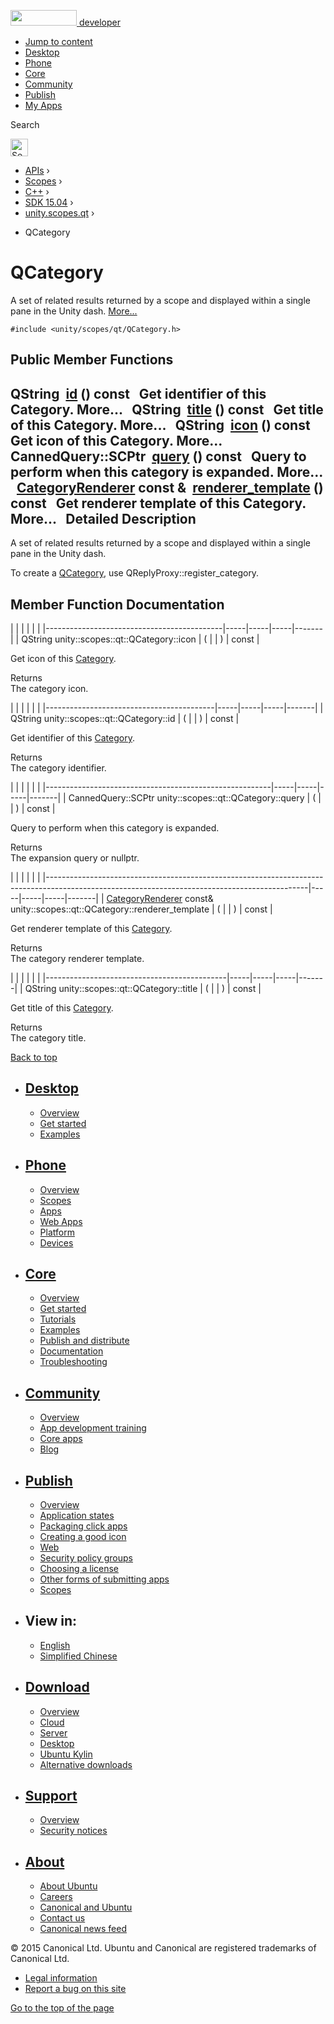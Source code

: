 <a href="https://developer.ubuntu.com/" class="logo-ubuntu"><img src="https://developer.ubuntu.com/assets/sites/ubuntu/latest/u/img/logos/logo-ubuntu-orange.svg" width="106" height="25" /> <span>developer</span></a>

-   [Jump to content](index.html#main-content)
-   [Desktop](https://developer.ubuntu.com/en/desktop/)
-   [Phone](https://developer.ubuntu.com/en/phone/)
-   [Core](https://developer.ubuntu.com/core)
-   [Community](https://developer.ubuntu.com/en/community/)
-   [Publish](https://developer.ubuntu.com/en/publish/)
-   [My Apps](https://myapps.developer.ubuntu.com/)

Search

<img src="https://developer.ubuntu.com/assets/sites/ubuntu/latest/u/img/search-white.svg" alt="Search" height="28" />

-   [APIs](../../../../index.html) ›
-   [Scopes](../../../index.html) ›
-   [C++](../../index.html) ›
-   [SDK 15.04](../index.html) ›
-   [unity.scopes.qt](../unity.scopes.qt/index.html) ›

<!-- -->

-   QCategory

QCategory
=========

A set of related results returned by a scope and displayed within a single pane in the Unity dash. [More...](index.html#details)

`#include <unity/scopes/qt/QCategory.h>`

<span id="pub-methods"></span> Public Member Functions
------------------------------------------------------

QString 
<a href="index.html#a63a38bcb7635a7669c378b772892ef44" class="el">id</a> () const
 
Get identifier of this Category. More...
 
QString 
<a href="index.html#a91ec8bb3764dc291bd7452fc74fde297" class="el">title</a> () const
 
Get title of this Category. More...
 
QString 
<a href="index.html#a534ad8fe06ec11c70a5438b47b93c27a" class="el">icon</a> () const
 
Get icon of this Category. More...
 
CannedQuery::SCPtr 
<a href="index.html#a58567db06e8b5c981fed2911c86591f8" class="el">query</a> () const
 
Query to perform when this category is expanded. More...
 
<a href="../unity.scopes.CategoryRenderer/index.html" class="el">CategoryRenderer</a> const & 
<a href="index.html#a6af889b4f3e3c5e70f48df0e09511ac8" class="el">renderer_template</a> () const
 
Get renderer template of this Category. More...
 
<span id="details"></span>
Detailed Description
--------------------

A set of related results returned by a scope and displayed within a single pane in the Unity dash.

To create a <a href="index.html" class="el" title="A set of related results returned by a scope and displayed within a single pane in the Unity dash...">QCategory</a>, use QReplyProxy::register\_category.

Member Function Documentation
-----------------------------

<span id="a534ad8fe06ec11c70a5438b47b93c27a" class="anchor"></span>
|                                            |     |     |     |       |
|--------------------------------------------|-----|-----|-----|-------|
| QString unity::scopes::qt::QCategory::icon | (   |     | )   | const |

Get icon of this <a href="../unity.scopes.Category/index.html" class="el" title="A set of related results returned by a scope and displayed within a single pane in the Unity dash...">Category</a>.

Returns  
The category icon.

<span id="a63a38bcb7635a7669c378b772892ef44" class="anchor"></span>
|                                          |     |     |     |       |
|------------------------------------------|-----|-----|-----|-------|
| QString unity::scopes::qt::QCategory::id | (   |     | )   | const |

Get identifier of this <a href="../unity.scopes.Category/index.html" class="el" title="A set of related results returned by a scope and displayed within a single pane in the Unity dash...">Category</a>.

Returns  
The category identifier.

<span id="a58567db06e8b5c981fed2911c86591f8" class="anchor"></span>
|                                                        |     |     |     |       |
|--------------------------------------------------------|-----|-----|-----|-------|
| CannedQuery::SCPtr unity::scopes::qt::QCategory::query | (   |     | )   | const |

Query to perform when this category is expanded.

Returns  
The expansion query or nullptr.

<span id="a6af889b4f3e3c5e70f48df0e09511ac8" class="anchor"></span>
|                                                                                                                                               |     |     |     |       |
|-----------------------------------------------------------------------------------------------------------------------------------------------|-----|-----|-----|-------|
| <a href="../unity.scopes.CategoryRenderer/index.html" class="el">CategoryRenderer</a> const& unity::scopes::qt::QCategory::renderer\_template | (   |     | )   | const |

Get renderer template of this <a href="../unity.scopes.Category/index.html" class="el" title="A set of related results returned by a scope and displayed within a single pane in the Unity dash...">Category</a>.

Returns  
The category renderer template.

<span id="a91ec8bb3764dc291bd7452fc74fde297" class="anchor"></span>
|                                             |     |     |     |       |
|---------------------------------------------|-----|-----|-----|-------|
| QString unity::scopes::qt::QCategory::title | (   |     | )   | const |

Get title of this <a href="../unity.scopes.Category/index.html" class="el" title="A set of related results returned by a scope and displayed within a single pane in the Unity dash...">Category</a>.

Returns  
The category title.

[Back to top](index.html#)

-   [Desktop](https://developer.ubuntu.com/en/desktop/)
    ---------------------------------------------------

    -   [Overview](https://developer.ubuntu.com/en/desktop/)
    -   [Get started](http://snapcraft.io/?utm_source=developer.ubuntu.com&utm_medium=devportal&utm_term=snaps%20snapcraft%20desktop&utm_content=menu&utm_campaign=duc_snappers)
    -   [Examples](https://github.com/ubuntu/snappy-playpen)

-   [Phone](https://developer.ubuntu.com/en/phone/)
    -----------------------------------------------

    -   [Overview](https://developer.ubuntu.com/en/phone/)
    -   [Scopes](https://developer.ubuntu.com/en/phone/scopes/)
    -   [Apps](https://developer.ubuntu.com/en/phone/apps/)
    -   [Web Apps](https://developer.ubuntu.com/en/phone/web/)
    -   [Platform](https://developer.ubuntu.com/en/phone/platform/)
    -   [Devices](https://developer.ubuntu.com/en/phone/devices/)

-   [Core](https://developer.ubuntu.com/core)
    -----------------------------------------

    -   [Overview](https://developer.ubuntu.com/core)
    -   [Get started](https://developer.ubuntu.com/core/get-started)
    -   [Tutorials](https://developer.ubuntu.com/core/tutorials)
    -   [Examples](https://developer.ubuntu.com/core/examples)
    -   [Publish and distribute](https://developer.ubuntu.com/core/publish-and-distribute)
    -   [Documentation](https://developer.ubuntu.com/core/documentation)
    -   [Troubleshooting](https://developer.ubuntu.com/core/troubleshooting)

-   [Community](https://developer.ubuntu.com/en/community/)
    -------------------------------------------------------

    -   [Overview](https://developer.ubuntu.com/en/community/)
    -   [App development training](https://developer.ubuntu.com/en/community/training/)
    -   [Core apps](https://developer.ubuntu.com/en/community/core-apps/)
    -   [Blog](https://developer.ubuntu.com/en/community/blog/)

-   [Publish](https://developer.ubuntu.com/en/publish/)
    ---------------------------------------------------

    -   [Overview](https://developer.ubuntu.com/en/publish/)
    -   [Application states](https://developer.ubuntu.com/en/publish/application-states/)
    -   [Packaging click apps](https://developer.ubuntu.com/en/publish/packaging-click-apps/)
    -   [Creating a good icon](https://developer.ubuntu.com/en/publish/creating-a-good-icon/)
    -   [Web](https://developer.ubuntu.com/en/publish/web/)
    -   [Security policy groups](https://developer.ubuntu.com/en/publish/security-policy-groups/)
    -   [Choosing a license](https://developer.ubuntu.com/en/publish/choosing-a-license/)
    -   [Other forms of submitting apps](https://developer.ubuntu.com/en/publish/other-forms-of-submitting-apps/)
    -   [Scopes](https://developer.ubuntu.com/en/publish/scopes/)

-   View in:
    --------

    -   [English](index.html "Change to language: English")
    -   [Simplified Chinese](index.html "Change to language: Simplified Chinese")

-   [Download](http://ubuntu.com/download/)
    ---------------------------------------

    -   [Overview](http://ubuntu.com/download)
    -   [Cloud](http://ubuntu.com/download/cloud)
    -   [Server](http://ubuntu.com/download/server)
    -   [Desktop](http://ubuntu.com/download/desktop)
    -   [Ubuntu Kylin](http://ubuntu.com/download/ubuntu-kylin)
    -   [Alternative downloads](http://ubuntu.com/download/alternative-downloads)

-   [Support](http://ubuntu.com/support/)
    -------------------------------------

    -   [Overview](http://ubuntu.com/support)
    -   [Security notices](http://www.ubuntu.com/usn/)

-   [About](http://ubuntu.com/about/)
    ---------------------------------

    -   [About Ubuntu](http://ubuntu.com/about/about-ubuntu)
    -   [Careers](http://www.canonical.com/careers)
    -   [Canonical and Ubuntu](http://ubuntu.com/about/canonical-and-ubuntu)
    -   [Contact us](http://ubuntu.com/about/contact-us)
    -   [Canonical news feed](http://insights.ubuntu.com/feed/)

© 2015 Canonical Ltd. Ubuntu and Canonical are registered trademarks of Canonical Ltd.

-   [Legal information](http://www.ubuntu.com/legal)
-   [Report a bug on this site](https://bugs.launchpad.net/developer-ubuntu-com/)

<span class="accessibility-aid">[Go to the top of the page](index.html#)</span>
